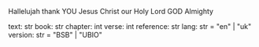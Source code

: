 Hallelujah thank YOU Jesus Christ our Holy Lord GOD Almighty

text: str
book: str
chapter: int
verse: int
reference: str
lang: str = "en" | "uk"
version: str = "BSB" | "UBIO"